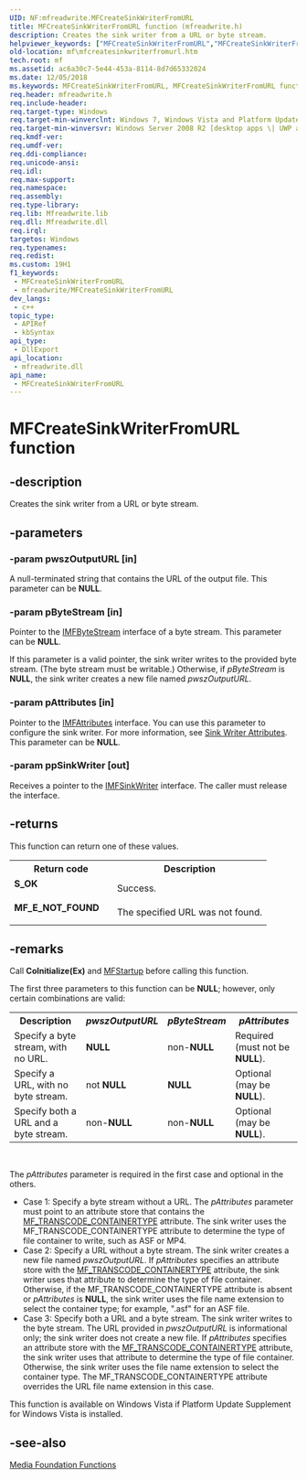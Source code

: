```yaml
---
UID: NF:mfreadwrite.MFCreateSinkWriterFromURL
title: MFCreateSinkWriterFromURL function (mfreadwrite.h)
description: Creates the sink writer from a URL or byte stream.
helpviewer_keywords: ["MFCreateSinkWriterFromURL","MFCreateSinkWriterFromURL function [Media Foundation]","mf.mfcreatesinkwriterfromurl","mfreadwrite/MFCreateSinkWriterFromURL"]
old-location: mf\mfcreatesinkwriterfromurl.htm
tech.root: mf
ms.assetid: ac6a30c7-5e44-453a-8114-8d7d65332024
ms.date: 12/05/2018
ms.keywords: MFCreateSinkWriterFromURL, MFCreateSinkWriterFromURL function [Media Foundation], mf.mfcreatesinkwriterfromurl, mfreadwrite/MFCreateSinkWriterFromURL
req.header: mfreadwrite.h
req.include-header: 
req.target-type: Windows
req.target-min-winverclnt: Windows 7, Windows Vista and Platform Update Supplement for Windows Vista [desktop apps \| UWP apps]
req.target-min-winversvr: Windows Server 2008 R2 [desktop apps \| UWP apps]
req.kmdf-ver: 
req.umdf-ver: 
req.ddi-compliance: 
req.unicode-ansi: 
req.idl: 
req.max-support: 
req.namespace: 
req.assembly: 
req.type-library: 
req.lib: Mfreadwrite.lib
req.dll: Mfreadwrite.dll
req.irql: 
targetos: Windows
req.typenames: 
req.redist: 
ms.custom: 19H1
f1_keywords:
 - MFCreateSinkWriterFromURL
 - mfreadwrite/MFCreateSinkWriterFromURL
dev_langs:
 - c++
topic_type:
 - APIRef
 - kbSyntax
api_type:
 - DllExport
api_location:
 - mfreadwrite.dll
api_name:
 - MFCreateSinkWriterFromURL
---
```


# MFCreateSinkWriterFromURL function


## -description

Creates the sink writer from a URL or byte stream.

## -parameters

### -param pwszOutputURL [in]

A null-terminated string that contains the URL of the output file. This parameter can be <b>NULL</b>.

### -param pByteStream [in]

Pointer to the <a href="https://docs.microsoft.com/windows/desktop/api/mfobjects/nn-mfobjects-imfbytestream">IMFByteStream</a> interface of a byte stream. This parameter can be <b>NULL</b>.

If this parameter is a valid pointer, the sink writer writes to the provided byte stream. (The byte stream must be writable.) Otherwise, if <i>pByteStream</i> is <b>NULL</b>, the sink writer creates a new file named <i>pwszOutputURL</i>.

### -param pAttributes [in]

Pointer to the <a href="https://docs.microsoft.com/windows/desktop/api/mfobjects/nn-mfobjects-imfattributes">IMFAttributes</a> interface. You can use this parameter to configure the sink writer. For more information, see <a href="https://docs.microsoft.com/windows/desktop/medfound/sink-writer-attributes">Sink Writer Attributes</a>. This parameter can be <b>NULL</b>.

### -param ppSinkWriter [out]

Receives a pointer to the <a href="https://docs.microsoft.com/windows/desktop/api/mfreadwrite/nn-mfreadwrite-imfsinkwriter">IMFSinkWriter</a> interface. The caller must release the interface.

## -returns

This function can return one of these values.

<table>
<tr>
<th>Return code</th>
<th>Description</th>
</tr>
<tr>
<td width="40%">
<dl>
<dt><b>S_OK</b></dt>
</dl>
</td>
<td width="60%">
Success.

</td>
</tr>
<tr>
<td width="40%">
<dl>
<dt><b>MF_E_NOT_FOUND</b></dt>
</dl>
</td>
<td width="60%">
The specified URL was not found.

</td>
</tr>
</table>

## -remarks

Call <b>CoInitialize(Ex)</b> and <a href="https://docs.microsoft.com/windows/desktop/api/mfapi/nf-mfapi-mfstartup">MFStartup</a> before calling this function.

The first three parameters to this function can be <b>NULL</b>; however, only certain combinations are valid:


<table>
<tr>
<th>Description</th>
<th><i>pwszOutputURL</i></th>
<th><i>pByteStream</i></th>
<th><i>pAttributes</i></th>
</tr>
<tr>
<td>Specify a byte stream, with no URL.</td>
<td><b>NULL</b></td>
<td>non-<b>NULL</b></td>
<td>Required (must not be <b>NULL</b>).</td>
</tr>
<tr>
<td>Specify a URL, with no byte stream.</td>
<td>not <b>NULL</b></td>
<td><b>NULL</b></td>
<td>Optional (may be <b>NULL</b>).</td>
</tr>
<tr>
<td>Specify both a URL and a byte stream.</td>
<td>non-<b>NULL</b></td>
<td>non-<b>NULL</b></td>
<td>Optional (may be <b>NULL</b>).</td>
</tr>
</table>
 



The <i>pAttributes</i> parameter is required in the first case and optional in the others.

<ul>
<li>Case 1: Specify a byte stream without a URL. The <i>pAttributes</i> parameter must point to an attribute store that contains the <a href="https://docs.microsoft.com/windows/desktop/medfound/mf-transcode-containertype">MF_TRANSCODE_CONTAINERTYPE</a> attribute. The sink writer uses the  MF_TRANSCODE_CONTAINERTYPE attribute to determine the type of file container to write, such as ASF or MP4.</li>
<li>Case 2: Specify a URL without a byte stream. The sink writer creates a new file named <i>pwszOutputURL</i>. If <i>pAttributes</i> specifies an attribute store with the <a href="https://docs.microsoft.com/windows/desktop/medfound/mf-transcode-containertype">MF_TRANSCODE_CONTAINERTYPE</a> attribute, the sink writer uses that attribute to determine the type of file container. Otherwise, if the MF_TRANSCODE_CONTAINERTYPE attribute is absent or <i>pAttributes</i> is <b>NULL</b>, the sink writer uses the file name extension to select the container type; for example, ".asf" for an ASF file.</li>
<li>Case 3: Specify both a URL and a byte stream. The sink writer writes to the byte stream. The URL provided in <i>pwszOutputURL</i> is informational only; the sink writer does not create a new file. If <i>pAttributes</i> specifies an attribute store with the <a href="https://docs.microsoft.com/windows/desktop/medfound/mf-transcode-containertype">MF_TRANSCODE_CONTAINERTYPE</a> attribute, the sink writer uses that attribute to determine the type of file container. Otherwise, the sink writer uses the file name extension to select the container type. The MF_TRANSCODE_CONTAINERTYPE attribute overrides the URL file name extension in this case.</li>
</ul>
This function is available on Windows Vista if Platform Update Supplement for Windows Vista is installed.

## -see-also

<a href="https://docs.microsoft.com/windows/desktop/medfound/media-foundation-functions">Media Foundation Functions</a>


